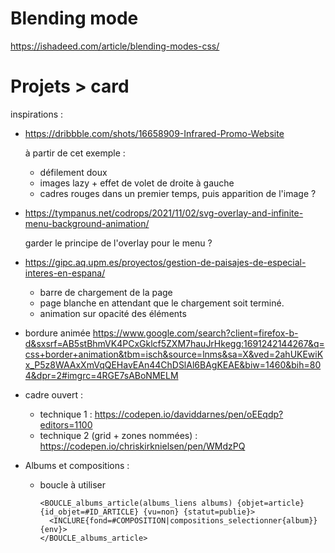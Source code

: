 # Blending mode

https://ishadeed.com/article/blending-modes-css/

# Projets > card

inspirations :

- https://dribbble.com/shots/16658909-Infrared-Promo-Website

  à partir de cet exemple :

  - défilement doux
  - images lazy + effet de volet de droite à gauche
  - cadres rouges dans un premier temps, puis apparition de l'image ?

- https://tympanus.net/codrops/2021/11/02/svg-overlay-and-infinite-menu-background-animation/

  garder le principe de l'overlay pour le menu ?

- https://gipc.aq.upm.es/proyectos/gestion-de-paisajes-de-especial-interes-en-espana/

  - barre de chargement de la page
  - page blanche en attendant que le chargement soit terminé.
  - animation sur opacité des éléments

- bordure animée
  https://www.google.com/search?client=firefox-b-d&sxsrf=AB5stBhmVK4PCxGklcf5ZXM7hauJrHkegg:1691242144267&q=css+border+animation&tbm=isch&source=lnms&sa=X&ved=2ahUKEwiKx_P5z8WAAxXmVqQEHavEAn44ChDSlAl6BAgKEAE&biw=1460&bih=804&dpr=2#imgrc=4RGE7sABoNMELM

- cadre ouvert :

  - technique 1 : https://codepen.io/daviddarnes/pen/oEEqdp?editors=1100
  - technique 2 (grid + zones nommées) : https://codepen.io/chriskirknielsen/pen/WMdzPQ

- Albums et compositions :
  - boucle à utiliser
    ```
    <BOUCLE_albums_article(albums_liens albums) {objet=article} {id_objet=#ID_ARTICLE} {vu=non} {statut=publie}>
      <INCLURE{fond=#COMPOSITION|compositions_selectionner{album}}{env}>
    </BOUCLE_albums_article>
    ```
